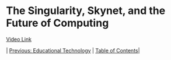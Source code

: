 # The Singularity, Skynet, and the Future of Computing
[Video Link](https://youtu.be/5TNAz1HYg18)

| [Previous: Educational Technology](../39/README.md) | [Table of Contents](../README.md#table-of-contents)|
